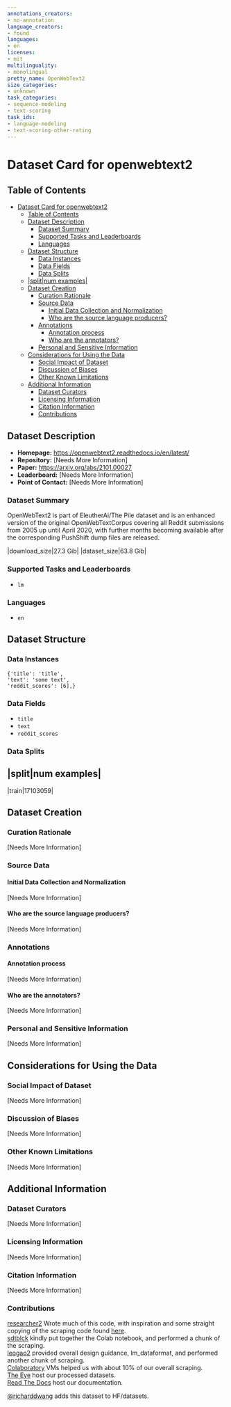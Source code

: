 ```yaml
---
annotations_creators:
- no-annotation
language_creators:
- found
languages:
- en
licenses:
- mit
multilinguality:
- monolingual
pretty_name: OpenWebText2
size_categories:
- unknown
task_categories:
- sequence-modeling
- text-scoring
task_ids:
- language-modeling
- text-scoring-other-rating
---
```


# Dataset Card for openwebtext2

## Table of Contents
- [Dataset Card for openwebtext2](#dataset-card-for-openwebtext2)
  - [Table of Contents](#table-of-contents)
  - [Dataset Description](#dataset-description)
    - [Dataset Summary](#dataset-summary)
    - [Supported Tasks and Leaderboards](#supported-tasks-and-leaderboards)
    - [Languages](#languages)
  - [Dataset Structure](#dataset-structure)
    - [Data Instances](#data-instances)
    - [Data Fields](#data-fields)
    - [Data Splits](#data-splits)
  - [|split|num examples|](#splitnum-examples)
  - [Dataset Creation](#dataset-creation)
    - [Curation Rationale](#curation-rationale)
    - [Source Data](#source-data)
      - [Initial Data Collection and Normalization](#initial-data-collection-and-normalization)
      - [Who are the source language producers?](#who-are-the-source-language-producers)
    - [Annotations](#annotations)
      - [Annotation process](#annotation-process)
      - [Who are the annotators?](#who-are-the-annotators)
    - [Personal and Sensitive Information](#personal-and-sensitive-information)
  - [Considerations for Using the Data](#considerations-for-using-the-data)
    - [Social Impact of Dataset](#social-impact-of-dataset)
    - [Discussion of Biases](#discussion-of-biases)
    - [Other Known Limitations](#other-known-limitations)
  - [Additional Information](#additional-information)
    - [Dataset Curators](#dataset-curators)
    - [Licensing Information](#licensing-information)
    - [Citation Information](#citation-information)
    - [Contributions](#contributions)

## Dataset Description

- **Homepage:** https://openwebtext2.readthedocs.io/en/latest/
- **Repository:** [Needs More Information]
- **Paper:** https://arxiv.org/abs/2101.00027
- **Leaderboard:** [Needs More Information]
- **Point of Contact:** [Needs More Information]

### Dataset Summary

OpenWebText2 is part of EleutherAi/The Pile dataset and is an enhanced version of the original OpenWebTextCorpus covering all Reddit submissions from 2005 up until April 2020, with further months becoming available after the corresponding PushShift dump files are released.

|download_size|27.3 Gib|
|dataset_size|63.8 Gib|

### Supported Tasks and Leaderboards

- `lm`

### Languages

- `en`

## Dataset Structure

### Data Instances

```
{'title': 'title',
'text': 'some text',
'reddit_scores': [6],}
```

### Data Fields

- `title`
- `text`
- `reddit_scores`

### Data Splits

|split|num examples|
--------------------------------
|train|17103059|

## Dataset Creation

### Curation Rationale

[Needs More Information]

### Source Data

#### Initial Data Collection and Normalization

[Needs More Information]

#### Who are the source language producers?

[Needs More Information]

### Annotations

#### Annotation process

[Needs More Information]

#### Who are the annotators?

[Needs More Information]

### Personal and Sensitive Information

[Needs More Information]

## Considerations for Using the Data

### Social Impact of Dataset

[Needs More Information]

### Discussion of Biases

[Needs More Information]

### Other Known Limitations

[Needs More Information]

## Additional Information

### Dataset Curators

[Needs More Information]

### Licensing Information

[Needs More Information]

### Citation Information

[Needs More Information]

### Contributions

[researcher2](https://github.com/researcher2) Wrote much of this code, with inspiration and some straight copying of the scraping code found [here](https://github.com/yet-another-account/openwebtext/).<br/>
[sdtblck](https://github.com/sdtblck/) kindly put together the Colab notebook, and performed a chunk of the scraping. <br/>
[leogao2](https://github.com/leogao2/) provided overall design guidance, lm_dataformat, and performed another chunk of scraping. <br />
[Colaboratory](https://colab.research.google.com/) VMs helped us with about 10% of our overall scraping. <br />
[The Eye](http://the-eye.eu/) host our processed datasets.<br />
[Read The Docs](https://readthedocs.org/) host our documentation.<br />

[@richarddwang](https://github.com/richarddwang) adds this dataset to HF/datasets.
